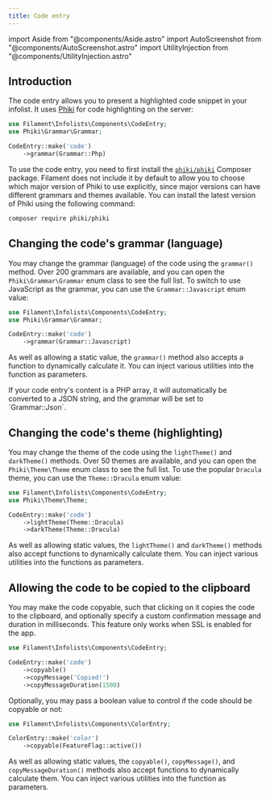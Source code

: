 ```yaml
---
title: Code entry
---
```

import Aside from "@components/Aside.astro"
import AutoScreenshot from "@components/AutoScreenshot.astro"
import UtilityInjection from "@components/UtilityInjection.astro"

## Introduction

The code entry allows you to present a highlighted code snippet in your infolist. It uses [Phiki](https://github.com/phikiphp/phiki) for code highlighting on the server:

```php
use Filament\Infolists\Components\CodeEntry;
use Phiki\Grammar\Grammar;

CodeEntry::make('code')
    ->grammar(Grammar::Php)
```

<AutoScreenshot name="infolists/entries/code/simple" alt="Code entry" version="4.x" />

To use the code entry, you need to first install the [`phiki/phiki`](https://github.com/phikiphp/phiki) Composer package. Filament does not include it by default to allow you to choose which major version of Phiki to use explicitly, since major versions can have different grammars and themes available. You can install the latest version of Phiki using the following command:

```bash
composer require phiki/phiki
```

## Changing the code's grammar (language)

You may change the grammar (language) of the code using the `grammar()` method. Over 200 grammars are available, and you can open the `Phiki\Grammar\Grammar` enum class to see the full list. To switch to use JavaScript as the grammar, you can use the `Grammar::Javascript` enum value:

```php
use Filament\Infolists\Components\CodeEntry;
use Phiki\Grammar\Grammar;

CodeEntry::make('code')
    ->grammar(Grammar::Javascript)
```

<UtilityInjection set="infolistEntries" version="4.x">As well as allowing a static value, the `grammar()` method also accepts a function to dynamically calculate it. You can inject various utilities into the function as parameters.</UtilityInjection>

<Aside variant="tip">
    If your code entry's content is a PHP array, it will automatically be converted to a JSON string, and the grammar will be set to `Grammar::Json`.
</Aside>

## Changing the code's theme (highlighting)

You may change the theme of the code using the `lightTheme()` and `darkTheme()` methods. Over 50 themes are available, and you can open the `Phiki\Theme\Theme` enum class to see the full list. To use the popular `Dracula` theme, you can use the `Theme::Dracula` enum value:

```php
use Filament\Infolists\Components\CodeEntry;
use Phiki\Theme\Theme;

CodeEntry::make('code')
    ->lightTheme(Theme::Dracula)
    ->darkTheme(Theme::Dracula)
```

<UtilityInjection set="infolistEntries" version="4.x">As well as allowing static values, the `lightTheme()` and `darkTheme()` methods also accept functions to dynamically calculate them. You can inject various utilities into the functions as parameters.</UtilityInjection>

<AutoScreenshot name="infolists/entries/code/dracula" alt="Code entry with the Dracula theme" version="4.x" />

## Allowing the code to be copied to the clipboard

You may make the code copyable, such that clicking on it copies the code to the clipboard, and optionally specify a custom confirmation message and duration in milliseconds. This feature only works when SSL is enabled for the app.

```php
use Filament\Infolists\Components\CodeEntry;

CodeEntry::make('code')
    ->copyable()
    ->copyMessage('Copied!')
    ->copyMessageDuration(1500)
```

Optionally, you may pass a boolean value to control if the code should be copyable or not:

```php
use Filament\Infolists\Components\ColorEntry;

ColorEntry::make('color')
    ->copyable(FeatureFlag::active())
```

<UtilityInjection set="infolistEntries" version="4.x">As well as allowing static values, the `copyable()`, `copyMessage()`, and `copyMessageDuration()` methods also accept functions to dynamically calculate them. You can inject various utilities into the function as parameters.</UtilityInjection>

